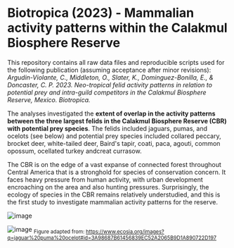 # Biotropica (2023) - Mammalian activity patterns within the Calakmul Biosphere Reserve

This repository contains all raw data files and reproducible scripts used for the following publication (assuming acceptance after minor revisions):
_Argudin-Violante, C., Middleton, O., Slater, K., Dominguez-Bonilla, E., & Doncaster, C. P. 2023. Neo-tropical felid activity patterns in relation to potential prey and intra-guild competitors in the Calakmul Biosphere Reserve, Mexico. Biotropica._

The analyses investigated the **extent of overlap in the activity patterns between the three largest felids in the Calakmul Biosphere Reserve (CBR) with potential prey species**. The felids included jaguars, pumas, and ocelots (see below) and potential prey species included collared peccary, brocket deer, white-tailed deer, Baird's tapir, coati, paca, agouti, common opossum, ocellated turkey andcreat currasow. 

The CBR is on the edge of a vast expanse of connected forest throughout Central America that is a stronghold for species of conservation concern. It faces heavy pressure from human activity, with urban development encroaching on the area and also hunting pressures. Surprisingly, the ecology of species in the CBR remains relatively understudied, and this is the first study to investigate mammalian activity patterns for the reserve.

![image](https://user-images.githubusercontent.com/34517014/229286011-442607f1-4beb-4ead-920a-cf7b0e6a86bb.png)

![image](https://user-images.githubusercontent.com/34517014/229285452-321a748b-a603-4ec3-9b28-36ff409324f4.png)
<sub>Figure adapted from: https://www.ecosia.org/images?q=jaguar%20puma%20ocelot#id=3A98687B61456839EC52A2065B9D1A890722D197</sub>
